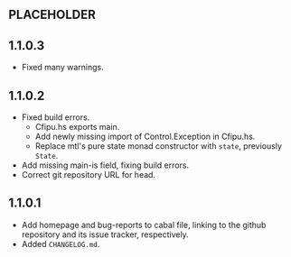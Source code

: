 PLACEHOLDER
-----

1.1.0.3
-----
* Fixed many warnings.

1.1.0.2
-----
* Fixed build errors.
  * Cfipu.hs exports main.
  * Add newly missing import of Control.Exception in Cfipu.hs.
  * Replace mtl's pure state monad constructor with `state`, previously
    `State`.
* Add missing main-is field, fixing build errors.
* Correct git repository URL for head.

1.1.0.1
-----
* Add homepage and bug-reports to cabal file, linking to the github repository
  and its issue tracker, respectively.
* Added `CHANGELOG.md`.
